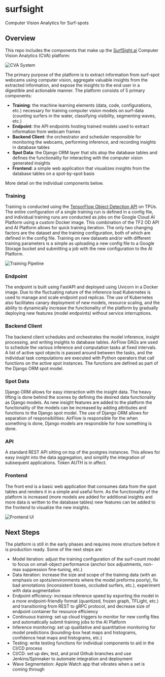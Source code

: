 # surfsight

Computer Vision Analytics for Surf-spots

## Overview

This repo includes the components that make up the [SurfSight.ai](https://surfline.ai) Computer Vision Analytics (CVA) platform: 

![CVA System](https://github.com/SurfSightAI/.github/tree/master/figures/CVA_System.png "CVA System")

The primary purpose of the platform is to extract information from surf-spot webcams using computer vision, aggregate valuable insights from the extracted information, and expose the insights to the end user in a digestible and actionable manner. The platform consists of 5 primary components:

- **Training**: the machine learning elements (data, code, configurations, etc.) necessary for training computer vision models on surf-data (counting surfers in the water, classifying visibility, segmenting waves, etc.)
- **Endpoint**: the API endpoints hosting trained models used to extract information from webcam frames
- **Backend Client**: the orchestrator and scheduler responsible for monitoring the webcams, performing inference, and recording insights in database tables 
- **Spot Data**: the Django ORM layer that sits atop the database tables and defines the functionality for interacting with the computer vision generated insights
- **Frontend**: a simple web application that visualizes insights from the database tables on a spot-by-spot basis

More detail on the individual components below.

### Training

Training is conducted using the [TensorFlow Object Detection API](https://github.com/tensorflow/models/tree/master/research/object_detection) on TPUs. The entire configuration of a single training run is defined in a config file, and individual training runs are conducted as jobs on the Google Cloud AI Platform using a custom Docker image. This combination of the TF2 OD API and AI Platform allows for quick training iteration. The only two changing factors are the dataset and the training configuration, both of which are defined in the config file. Training on new datasets and/or with different training parameters is a simple as uploading a new config file to a Google Storage bucket and submitting a job with the new configuration to the AI Platform.

![Training Pipeline](https://github.com/SurfSightAI/.github/tree/master/figures/Training_Pipeline.png "Training Pipeline")

### Endpoint

The endpoint is built using FastAPI and deployed using Uvicorn in a Docker image. Due to the fluctuating nature of the inference load Kubernetes is used to manage and scale endpoint pod replicas. The use of Kubernetes also facilitates canary deployment of new models, resource scaling, and the ability to dynamically increase the functionality of the platform by gradually deploying new features (model endpoints) without service interruptions.

### Backend Client

The backend client schedules and orchestrates the model inference, insight processing, and writing insights to database tables. AirFlow DAGs are used to schedule the various inference and computation tasks at fixed intervals. A list of active spot objects is passed around between the tasks, and the individual task computations are executed with Python operators that call functions on the active spot instances. The functions are defined as part of the Django ORM spot model.

### Spot Data

Django ORM allows for easy interaction with the insight data. The heavy lifting is done behind the scenes by defining the desired data functionality as Django models. As new insight features are added to the platform the functionality of the models can be increased by adding attributes and functions to the Django spot model. The use of Django ORM allows for separation of responsibilities: AirFlow is responsible for the when something is done, Django models are responsible for how something is done.

### API

A standard REST API sitting on top of the postgres instances. This allows for easy insight into the data aggregation, and simplify the integration of subsequent applications. Token AUTH is in affect. 

### Frontend

The front end is a basic web application that consumes data from the spot tables and renders it in a simple and useful form. As the functionality of the platform is increased (more models are added for additional insights and more data is written to the database tables) new features can be added to the frontend to visualize the new insights.

![Frontend UI](https://github.com/SurfSightAI/.github/tree/master/figures/Frontend_UI.png "Frontend UI")

## Next Steps

The platform is still in the early phases and requires more structure before it is production ready. Some of the next steps are:

- Model iteration: adjust the training configuration of the surf-count model to focus on small-object performance (anchor box adjustments, non-max suppression fine-tuning, etc.)
- Data iteration: increase the size and scope of the training data (with an emphasis on spots/environments where the model preforms poorly), fix bad annotations (inconsistent boxes, occluded surfers, etc.), experiment with data augmentation
- Endpoint efficiency: increase inference speed by exporting the model in a more endpoint-friendly format (quantized, frozen graph, TFLight, etc.) and transitioning from REST to gRPC protocol, and decrease size of endpoint container for resource efficiency
- Continuous training: set up cloud triggers to monitor for new config files and automatically submit training jobs to the AI Platform
- Inference monitoring: set up qualitative and quantitative monitoring for model predictions (bounding-box heat maps and histograms, confidence heat maps and histograms, etc.)
- Testing: write testing functions for individual components to aid in the CI/CD process
- CI/CD: set up dev, test, and prod Github branches and use Jenkins/Spinnaker to automate integration and deployment
- Wave Segmentation: Apple Watch app that vibrates when a set is coming through
